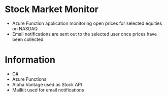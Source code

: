 # Stock Market Monitor
- Azure Function application monitoring open prices for selected equities on NASDAQ
- Email notifications are sent out to the selected user once prices have been collected

# Information
- C#
- Azure Functions
- Alpha Vantage used as Stock API
- Mailkit used for email notifications


